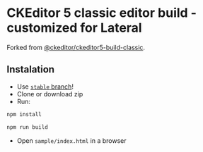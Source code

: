 CKEditor 5 classic editor build - customized for Lateral
========================================

Forked from [@ckeditor/ckeditor5-build-classic](https://github.com/ckeditor/ckeditor5-build-classic).

## Instalation
* Use [`stable` branch](https://github.com/barnatekse/ckeditor5-build-lateral/tree/stable)!
* Clone or download zip
* Run:
```bash
npm install
````
```bash
npm run build
````
* Open `sample/index.html` in a browser

